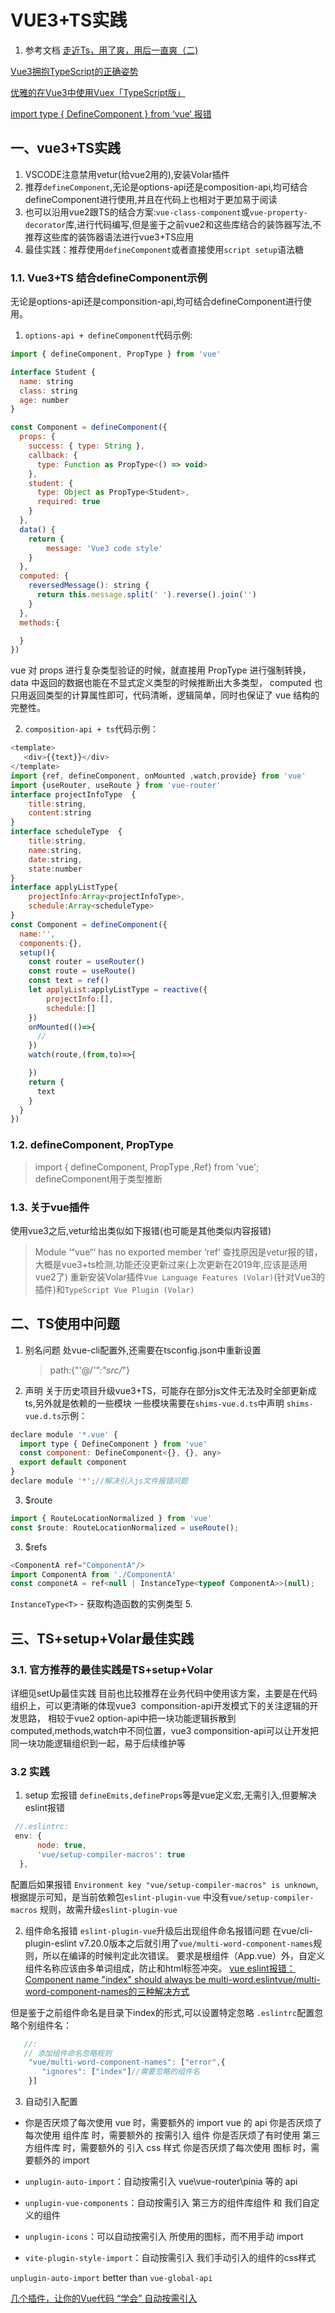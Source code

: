 # VUE3+TS实践
1. 参考文档
  [走近Ts，用了爽，用后一直爽（二)](https://segmentfault.com/a/1190000038540091)

  [Vue3拥抱TypeScript的正确姿势](https://juejin.cn/post/6875713523968802829)

  [优雅的在Vue3中使用Vuex「TypeScript版」](https://www.imsle.com/archives/105.html)


  [import type { DefineComponent } from ‘vue‘ 报错](https://blog.csdn.net/lanseguhui/article/details/117809376?utm_medium=distribute.pc_aggpage_search_result.none-task-blog-2~aggregatepage~first_rank_ecpm_v1~rank_v31_ecpm-1-117809376.pc_agg_new_rank&utm_term=Vue+defineComponent+%E4%B8%8D%E5%86%99+%E4%B9%9F%E6%8A%A5%E9%94%99&spm=1000.2123.3001.4430)


 
## 一、vue3+TS实践
 1. VSCODE注意禁用vetur(给vue2用的),安装Volar插件 
 2. 推荐`defineComponent`,无论是options-api还是composition-api,均可结合defineComponent进行使用,并且在代码上也相对于更加易于阅读
 3. 也可以沿用vue2跟TS的结合方案:`vue-class-component`或`vue-property-decorator`库,进行代码编写,但是鉴于之前vue2和这些库结合的装饰器写法,不推荐这些库的装饰器语法进行vue3+TS应用
 3. 最佳实践：推荐使用`defineComponent`或者直接使用`script setup`语法糖
  
  
### 1.1. Vue3+TS 结合defineComponent示例
  无论是options-api还是componsition-api,均可结合defineComponent进行使用。

1. `options-api + defineComponent`代码示例:

  ```javascript
  import { defineComponent, PropType } from 'vue'

  interface Student {
    name: string
    class: string
    age: number
  }

  const Component = defineComponent({
    props: {
      success: { type: String },
      callback: {
        type: Function as PropType<() => void>
      },
      student: {
        type: Object as PropType<Student>,
        required: true
      }
    },
    data() {
      return {
          message: 'Vue3 code style'
      }
    },
    computed: {
      reversedMessage(): string {
        return this.message.split(' ').reverse().join('')
      }
    },
    methods:{

    }
  })

  ```

  vue 对 props 进行复杂类型验证的时候，就直接用 PropType 进行强制转换， data 中返回的数据也能在不显式定义类型的时候推断出大多类型， computed 也只用返回类型的计算属性即可，代码清晰，逻辑简单，同时也保证了 vue 结构的完整性。

2. `composition-api + ts`代码示例：
  ```javascript
  <template>
     <div>{{text}}</div>
  </template>
  import {ref, defineComponent, onMounted ,watch,provide} from 'vue'
  import {useRouter, useRoute } from 'vue-router'
  interface projectInfoType  {
      title:string,
      content:string
  }           
  interface scheduleType  {
      title:string,
      name:string,
      date:string,
      state:number
  }
  interface applyListType{
      projectInfo:Array<projectInfoType>,
      schedule:Array<scheduleType>
  }
  const Component = defineComponent({
    name:'',
    components:{},
    setup(){
      const router = useRouter()
      const route = useRoute()
      const text = ref()
      let applyList:applyListType = reactive({
          projectInfo:[],
          schedule:[]
      })
      onMounted(()=>{
        //
      })
      watch(route,(from,to)=>{

      })
      return {
        text
      }
    }
  })
  ```

### 1.2. defineComponent, PropType
  > import { defineComponent, PropType ,Ref} from 'vue';
  defineComponent用于类型推断
 

### 1.3. 关于vue插件
  使用vue3之后,vetur给出类似如下报错(也可能是其他类似内容报错)
  >Module ‘“vue“‘ has no exported member ‘ref‘
  查找原因是vetur报的错，大概是vue3+ts检测,功能还没更新过来(上次更新在2019年,应该是适用vue2了)
  重新安装Volar插件`Vue Language Features (Volar)`(针对Vue3的插件)和`TypeScript Vue Plugin (Volar)`



## 二、TS使用中问题

 
1. 别名问题
   处vue-cli配置外,还需要在tsconfig.json中重新设置
   >path:{"'@/*'":"src/*"}

2. 声明
  关于历史项目升级vue3+TS，可能存在部分js文件无法及时全部更新成ts,另外就是依赖的一些模块
  一些模块需要在`shims-vue.d.ts`中声明
  `shims-vue.d.ts`示例：
  ```javascript
  declare module '*.vue' {
    import type { DefineComponent } from 'vue'
    const component: DefineComponent<{}, {}, any>
    export default component
  }
  declare module '*';//解决引入js文件报错问题
  ```
3. $route
  ```javascript
  import { RouteLocationNormalized } from 'vue' 
  const $route: RouteLocationNormalized = useRoute();
  ```

3. $refs
 ```javascript
<ComponentA ref="ComponentA"/>
import ComponentA from './ComponentA'
const componetA = ref<null | InstanceType<typeof ComponentA>>(null);
```
`InstanceType<T>` - 获取构造函数的实例类型
5. 



## 三、TS+setup+Volar最佳实践

### 3.1. 官方推荐的最佳实践是TS+setup+Volar
  详细见setUp最佳实践
目前也比较推荐在业务代码中使用该方案，主要是在代码组织上，可以更清晰的体现vue3  componsition-api开发模式下的关注逻辑的开发思路， 相较于vue2 option-api中把一块功能逻辑拆散到computed,methods,watch中不同位置，vue3 componsition-api可以让开发把同一块功能逻辑组织到一起，易于后续维护等

### 3.2 实践
1. setup 宏报错
  `defineEmits,defineProps`等是vue定义宏,无需引入,但要解决eslint报错

  ```javascript
   //.eslintrc:
   env: {
        node: true,
        'vue/setup-compiler-macros': true
    },
  ```

  配置后如果报错 `Environment key "vue/setup-compiler-macros" is unknown`,根据提示可知，是当前依赖包`eslint-plugin-vue` 中没有`vue/setup-compiler-macros` 规则，故需升级`eslint-plugin-vue`


2. 组件命名报错
`eslint-plugin-vue`升级后出现组件命名报错问题
在vue/cli-plugin-eslint v7.20.0版本之后就引用了`vue/multi-word-component-names`规则，所以在编译的时候判定此次错误。
要求是根组件（App.vue）外，自定义组件名称应该由多单词组成，防止和html标签冲突。
[vue eslint报错：Component name "index" should always be multi-word.eslintvue/multi-word-component-names的三种解决方式](https://blog.csdn.net/u013078755/article/details/123581070)

但是鉴于之前组件命名是目录下index的形式,可以设置特定忽略
`.eslintrc`配置忽略个别组件名：
```javascript
   //:
   // 添加组件命名忽略规则
    "vue/multi-word-component-names": ["error",{
       "ignores": ["index"]//需要忽略的组件名
    }]
  ```



3. 自动引入配置
 * 你是否厌烦了每次使用 vue 时，需要额外的 import vue 的 api
你是否厌烦了每次使用 组件库 时，需要额外的 按需引入 组件
你是否厌烦了有时使用 第三方组件库 时，需要额外的 引入 css 样式
你是否厌烦了每次使用 图标 时，需要额外的 import

 * `unplugin-auto-import`：自动按需引入 vue\vue-router\pinia 等的 api
 * `unplugin-vue-components`：自动按需引入 第三方的组件库组件 和 我们自定义的组件
 * `unplugin-icons`：可以自动按需引入 所使用的图标，而不用手动 import
 * `vite-plugin-style-import`：自动按需引入 我们手动引入的组件的css样式

 `unplugin-auto-import`  better than  ` vue-global-api `

 
[几个插件，让你的Vue代码 “学会” 自动按需引入](https://juejin.cn/post/7062648728405934087)







